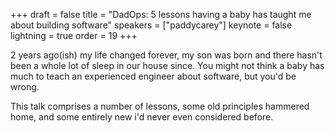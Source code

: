 +++
draft = false
title = "DadOps: 5 lessons having a baby has taught me about building software"
speakers = ["paddycarey"]
keynote = false
lightning = true
order = 19
+++

2 years ago(ish) my life changed forever, my son was born and there hasn't been a whole lot of sleep in our house since. You might not think a baby has much to teach an experienced engineer about software, but you'd be wrong.

This talk comprises a number of lessons, some old principles hammered home, and some entirely new i'd never even considered before.